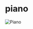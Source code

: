 # piano
![Piano](https://github.com/Barathparthi/piano/assets/111954856/fae4d7bf-4ab4-4a15-86eb-b80260e61dc9)
